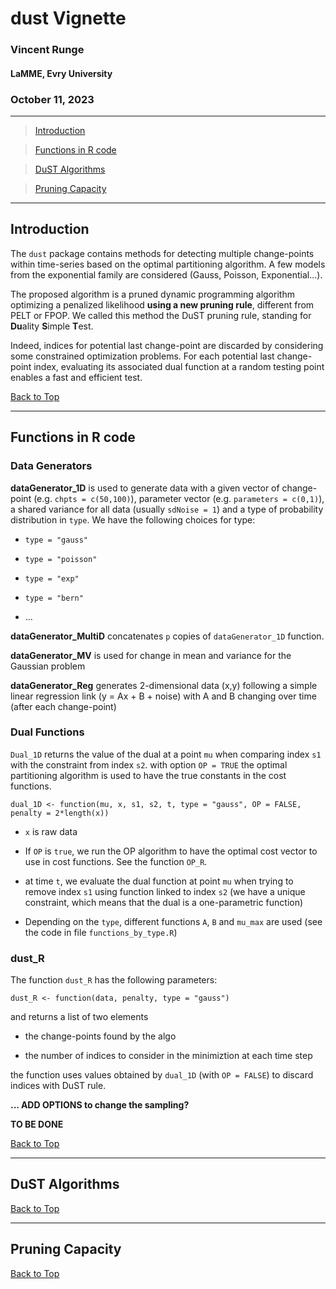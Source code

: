 <a id="top"></a>

# dust Vignette

### Vincent Runge
#### LaMME, Evry University
### October 11, 2023

___ 

> [Introduction](#intro)

> [Functions in R code](#Rcode)

> [DuST Algorithms](#dust)

> [Pruning Capacity](#pruning)


___ 

<a id="intro"></a>

## Introduction

The `dust` package contains methods for detecting multiple change-points within time-series based on the optimal partitioning algorithm. A few models from the exponential family are considered (Gauss, Poisson, Exponential...).

The proposed algorithm is a pruned dynamic programming algorithm optimizing a penalized likelihood **using a new pruning rule**, different from PELT or FPOP. We called this method the DuST pruning rule, standing for **Du**ality **S**imple **T**est.

Indeed, indices for potential last change-point are discarded by considering some constrained optimization problems. For each potential last change-point index, evaluating its associated dual function at a random testing point enables a fast and efficient test.

[Back to Top](#top)

___ 

<a id="Rcode"></a>

## Functions in R code

### Data Generators

**dataGenerator_1D** is used to generate data with a given vector of change-point (e.g. `chpts = c(50,100)`), parameter vector (e.g. `parameters = c(0,1)`), a shared variance for all data (usually `sdNoise = 1`) and a type of probability distribution in `type`. We have the following choices for type:

- `type = "gauss"`

- `type = "poisson"`

- `type = "exp"`

- `type = "bern"`

- ...

**dataGenerator_MultiD** concatenates `p` copies of `dataGenerator_1D` function.

**dataGenerator_MV** is used for change in mean and variance for the Gaussian problem


**dataGenerator_Reg** generates 2-dimensional data (x,y) following a simple linear regression link (y = Ax + B + noise) with A and B changing over time (after each change-point)



### Dual Functions

`Dual_1D` returns the value of the dual at a point `mu` when comparing index `s1` with the constraint from index `s2`. with option `OP = TRUE` the optimal partitioning algorithm is used to have the true constants in the cost functions.

`dual_1D <- function(mu, x, s1, s2, t, type = "gauss", OP = FALSE, penalty = 2*length(x))`

- `x` is raw data

- If `OP` is `true`, we run the OP algorithm to have the optimal cost vector to use in cost functions. See the function `OP_R`.

- at time `t`, we evaluate the dual function at point `mu` when trying to remove index `s1` using function linked to index `s2` (we have a unique constraint, which means that the dual is a one-parametric function)

- Depending on the `type`, different functions `A`, `B` and `mu_max` are used (see the code in file `functions_by_type.R`)


### dust_R

The function `dust_R` has the following parameters:

`dust_R <- function(data, penalty, type = "gauss")`

and returns a list of two elements

- the change-points found by the algo

- the number of indices to consider in the minimiztion at each time step

the function uses values obtained by `dual_1D` (with `OP = FALSE`) to discard indices with DuST rule. 


**... ADD OPTIONS to change the sampling?**

**TO BE DONE**


[Back to Top](#top)

___ 

<a id="dust"></a>

## DuST Algorithms



[Back to Top](#top)


<a id="pruning"></a>

___ 

## Pruning Capacity


[Back to Top](#top)

